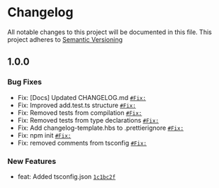 # Changelog

All notable changes to this project will be documented in this file.
This project adheres to [Semantic Versioning](https://semver.org/spec/v2.0.0.html)


## 1.0.0



### Bug Fixes

- Fix: [Docs] Updated CHANGELOG.md [`#Fix:`](https://github.com/MakeShiftArtist/tsproject-template/issues/Fix:)
- Fix: Improved add.test.ts structure [`#Fix:`](https://github.com/MakeShiftArtist/tsproject-template/issues/Fix:)
- Fix: Removed tests from compilation [`#Fix:`](https://github.com/MakeShiftArtist/tsproject-template/issues/Fix:)
- Fix: Removed tests from type declarations [`#Fix:`](https://github.com/MakeShiftArtist/tsproject-template/issues/Fix:)
- Fix: Add changelog-template.hbs to .prettierignore [`#Fix:`](https://github.com/MakeShiftArtist/tsproject-template/issues/Fix:)
- Fix: npm init [`#Fix:`](https://github.com/MakeShiftArtist/tsproject-template/issues/Fix:)
- Fix: removed comments from tsconfig [`#Fix:`](https://github.com/MakeShiftArtist/tsproject-template/issues/Fix:)


### New Features

- feat: Added tsconfig.json [`1c1bc2f`](https://github.com/MakeShiftArtist/tsproject-template/commit/1c1bc2f043069d24ae28976391d15989aed45e7e)

